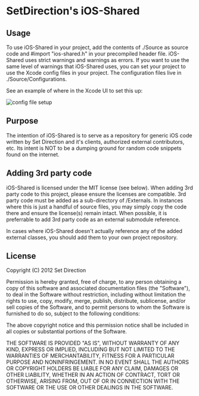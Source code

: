 SetDirection's iOS-Shared
=========================

Usage
-----
To use iOS-Shared in your project, add the contents of ./Source as source code and #import "ios-shared.h" in your precompiled
header file. iOS-Shared uses strict warnings and warnings as errors. If you want to use the same level of warnings that iOS-Shared
uses, you can set your project to use the Xcode config files in your project. The configuration files live in ./Source/Configurations.

See an example of where in the Xcode UI to set this up:

![config file setup](https://github.com/setdirection/ios-shared/raw/master/config-files.png)


Purpose
-------
The intention of iOS-Shared is to serve as a repository for generic iOS code written by Set Direction and
it's clients, authorized external contributors, etc.  Its intent is NOT to be a dumping ground for random
code snippets found on the internet.


Adding 3rd party code
---------------------

iOS-Shared is licensed under the MIT license (see below).  When adding 3rd party code to this project, please
ensure the licenses are compatible.  3rd party code must be added as a sub-directory of /Externals.  In
instances where this is just a handful of source files, you may simply copy the code there and ensure the
license(s) remain intact.  When possible, it is preferrable to add 3rd party code as an external submodule
reference.

In cases where iOS-Shared doesn't actually reference any of the added external classes, you should add them
to your own project repository.


License
-------

Copyright (C) 2012 Set Direction

Permission is hereby granted, free of charge, to any person obtaining a copy of this software and associated documentation files (the "Software"), to deal in the Software without restriction, including without limitation the rights to use, copy, modify, merge, publish, distribute, sublicense, and/or sell copies of the Software, and to permit persons to whom the Software is furnished to do so, subject to the following conditions:

The above copyright notice and this permission notice shall be included in all copies or substantial portions of the Software.

THE SOFTWARE IS PROVIDED "AS IS", WITHOUT WARRANTY OF ANY KIND, EXPRESS OR IMPLIED, INCLUDING BUT NOT LIMITED TO THE WARRANTIES OF MERCHANTABILITY, FITNESS FOR A PARTICULAR PURPOSE AND NONINFRINGEMENT. IN NO EVENT SHALL THE AUTHORS OR COPYRIGHT HOLDERS BE LIABLE FOR ANY CLAIM, DAMAGES OR OTHER LIABILITY, WHETHER IN AN ACTION OF CONTRACT, TORT OR OTHERWISE, ARISING FROM, OUT OF OR IN CONNECTION WITH THE SOFTWARE OR THE USE OR OTHER DEALINGS IN THE SOFTWARE.
